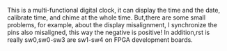 This is a multi-functional digital clock, it can display the time and the date, calibrate time, and chime at the whole time.
But,there are some small problems, for example, about the display misalignment, I synchronize the pins also misaligned, this way the negative is positive!
In addition,rst is really sw0,sw0-sw3 are sw1-sw4 on FPGA development boards.

